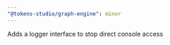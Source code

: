 ```yaml
---
"@tokens-studio/graph-engine": minor
---
```


Adds a logger interface to stop direct console access
